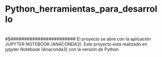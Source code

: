 # Python_herramientas_para_desarrollo
#
#
#
#$######################## El proyecto se abre con la aplicación JUPYTER NOTEBOOK (ANACONDA3). 
Este proyecto está realizado en jypyter Notebook (Anaconda3) con la versión de Python
